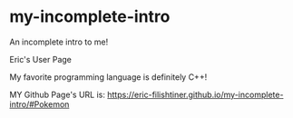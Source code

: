 # my-incomplete-intro
An incomplete intro to me!

Eric's User Page

My favorite programming language is definitely C++!

MY Github Page's URL is:
https://eric-filishtiner.github.io/my-incomplete-intro/#Pokemon
